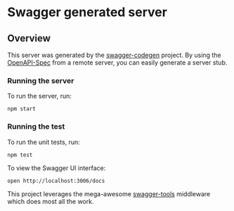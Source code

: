 # Swagger generated server

## Overview
This server was generated by the [swagger-codegen](https://github.com/swagger-api/swagger-codegen) project.  By using the [OpenAPI-Spec](https://github.com/OAI/OpenAPI-Specification) from a remote server, you can easily generate a server stub.

### Running the server
To run the server, run:

```
npm start
```
### Running the test
To run the unit tests, run:

```
npm test
```

To view the Swagger UI interface:

```
open http://localhost:3006/docs
```

This project leverages the mega-awesome [swagger-tools](https://github.com/apigee-127/swagger-tools) middleware which does most all the work.
